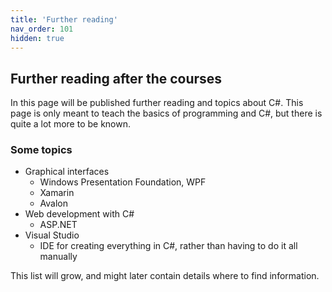 ```yaml
---
title: 'Further reading'
nav_order: 101
hidden: true
---
```


## Further reading after the courses

In this page will be published further reading and topics about C#. This page is only meant to teach the basics of programming and C#, but there is quite a lot more to be known.

### Some topics

- Graphical interfaces
  - Windows Presentation Foundation, WPF
  - Xamarin
  - Avalon
- Web development with C#
  - ASP.NET
- Visual Studio
  - IDE for creating everything in C#, rather than having to do it all manually

This list will grow, and might later contain details where to find information.

